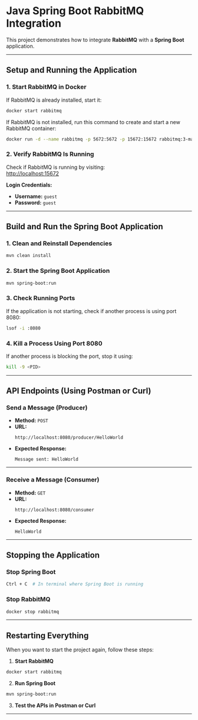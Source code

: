 # **Java Spring Boot RabbitMQ Integration**

This project demonstrates how to integrate **RabbitMQ** with a **Spring Boot** application.

---

## **Setup and Running the Application**

### **1. Start RabbitMQ in Docker**
If RabbitMQ is already installed, start it:
```sh
docker start rabbitmq
```  
If RabbitMQ is not installed, run this command to create and start a new RabbitMQ container:
```sh
docker run -d --name rabbitmq -p 5672:5672 -p 15672:15672 rabbitmq:3-management
```  

### **2. Verify RabbitMQ Is Running**
Check if RabbitMQ is running by visiting:  
[http://localhost:15672](http://localhost:15672)

**Login Credentials:**
- **Username:** `guest`
- **Password:** `guest`

---

## **Build and Run the Spring Boot Application**

### **1. Clean and Reinstall Dependencies**
```sh
mvn clean install
```  

### **2. Start the Spring Boot Application**
```sh
mvn spring-boot:run
```  

### **3. Check Running Ports**
If the application is not starting, check if another process is using port 8080:
```sh
lsof -i :8080
```  

### **4. Kill a Process Using Port 8080**
If another process is blocking the port, stop it using:
```sh
kill -9 <PID>
```  

---

## **API Endpoints (Using Postman or Curl)**

### **Send a Message (Producer)**
- **Method:** `POST`
- **URL:**
  ```
  http://localhost:8080/producer/HelloWorld
  ```
- **Expected Response:**
  ```
  Message sent: HelloWorld
  ```

---

### **Receive a Message (Consumer)**
- **Method:** `GET`
- **URL:**
  ```
  http://localhost:8080/consumer
  ```
- **Expected Response:**
  ```
  HelloWorld
  ```

---

## **Stopping the Application**

### **Stop Spring Boot**
```sh
Ctrl + C  # In terminal where Spring Boot is running
```  

### **Stop RabbitMQ**
```sh
docker stop rabbitmq
```  

---

## **Restarting Everything**

When you want to start the project again, follow these steps:

1. **Start RabbitMQ**
```sh
docker start rabbitmq
```  
2. **Run Spring Boot**
```sh
mvn spring-boot:run
```  
3. **Test the APIs in Postman or Curl**

---

